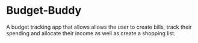 # Budget-Buddy
A budget tracking app that allows allows the user to create bills, track their spending and allocate their income as well as create a shopping list.
